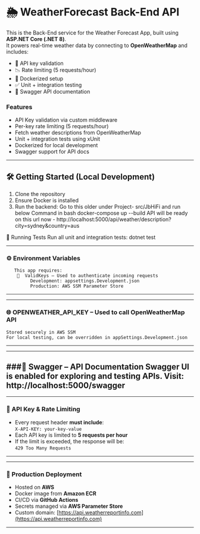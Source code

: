 # 🌦️ WeatherForecast Back-End API

This is the Back-End service for the Weather Forecast App, built using **ASP.NET Core (.NET 8)**.  
It powers real-time weather data by connecting to **OpenWeatherMap** and includes:
- 🔐 API key validation  
- 📉 Rate limiting (5 requests/hour)  
- 🐳 Dockerized setup  
- ✅ Unit + integration testing  
- 📄 Swagger API documentation  


### Features
- API Key validation via custom middleware  
- Per-key rate limiting (5 requests/hour)  
- Fetch weather descriptions from OpenWeatherMap  
- Unit + integration tests using xUnit  
- Dockerized for local development  
- Swagger support for API docs  

---

## 🛠️ Getting Started (Local Development)
1. Clone the repository  
2. Ensure Docker is installed  
3. Run the backend:
   Go to this older under Project- src/JbHiFi and run below Command in bash
     docker-compose up --build
   API will be ready on this url now - http://localhost:5000/api/weather/description?city=sydney&country=aus


🧪 Running Tests
    Run all unit and integration tests:
    dotnet test

---
### ⚙️ Environment Variables
       This app requires:
        🔑  ValidKeys – Used to authenticate incoming requests
             Development: appsettings.Development.json
             Production: AWS SSM Parameter Store
---


---
### 🌐 OPENWEATHER_API_KEY – Used to call OpenWeatherMap API
    Stored securely in AWS SSM
    For local testing, can be overridden in appSettings.Development.json
---


---
###📄 Swagger – API Documentation
     Swagger UI is enabled for exploring and testing APIs.
     Visit: http://localhost:5000/swagger
---


---
### 🔐 API Key & Rate Limiting
- Every request header **must include**:  
  `X-API-KEY: your-key-value`
- Each API key is limited to **5 requests per hour**
- If the limit is exceeded, the response will be:  
  `429 Too Many Requests`
---

---
### 🚀 Production Deployment
- Hosted on **AWS**
- Docker image from **Amazon ECR**
- CI/CD via **GitHub Actions**
- Secrets managed via **AWS Parameter Store**
- Custom domain: [https://api.weatherreportinfo.com](https://api.weatherreportinfo.com)
---



